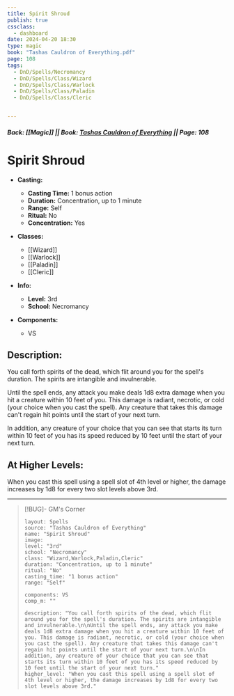 ```yaml
---
title: Spirit Shroud
publish: true
cssclass:
  - dashboard
date: 2024-04-20 18:30
type: magic
book: "Tashas Cauldron of Everything.pdf"
page: 108
tags:
  - DnD/Spells/Necromancy
  - DnD/Spells/Class/Wizard
  - DnD/Spells/Class/Warlock
  - DnD/Spells/Class/Paladin
  - DnD/Spells/Class/Cleric


---
```


##### Back: [[Magic]] || Book: [Tashas Cauldron of Everything](https://drive.google.com/drive/folders/1O5bhpYizcIT5xxAoLOuzCRht_PVS7VSG?usp=sharing) || Page: 108

# Spirit Shroud

- **Casting:**
    - **Casting Time:** 1 bonus action
    - **Duration:** Concentration, up to 1 minute
    - **Range:** Self
    - **Ritual:** No
    - **Concentration:** Yes
- **Classes:**
    - [[Wizard]]
    - [[Warlock]]
    - [[Paladin]]
    - [[Cleric]]

- **Info:**
    - **Level:** 3rd
    - **School:** Necromancy
- **Components:**
    - VS


## Description:
You call forth spirits of the dead, which flit around you for the spell's duration. The spirits are intangible and invulnerable.

Until the spell ends, any attack you make deals 1d8 extra damage when you hit a creature within 10 feet of you. This damage is radiant, necrotic, or cold (your choice when you cast the spell). Any creature that takes this damage can't regain hit points until the start of your next turn.

In addition, any creature of your choice that you can see that starts its turn within 10 feet of you has its speed reduced by 10 feet until the start of your next turn.

## At Higher Levels:
When you cast this spell using a spell slot of 4th level or higher, the damage increases by 1d8 for every two slot levels above 3rd.

---

> [!BUG]- GM's Corner
>
> ```statblock
> layout: Spells
> source: "Tashas Cauldron of Everything"
> name: "Spirit Shroud"
> image: 
> level: "3rd"
> school: "Necromancy"
> class: "Wizard,Warlock,Paladin,Cleric"
> duration: "Concentration, up to 1 minute"
> ritual: "No"
> casting_time: "1 bonus action"
> range: "Self"
>
> components: VS
> comp_m: ""
>
> description: "You call forth spirits of the dead, which flit around you for the spell's duration. The spirits are intangible and invulnerable.\n\nUntil the spell ends, any attack you make deals 1d8 extra damage when you hit a creature within 10 feet of you. This damage is radiant, necrotic, or cold (your choice when you cast the spell). Any creature that takes this damage can't regain hit points until the start of your next turn.\n\nIn addition, any creature of your choice that you can see that starts its turn within 10 feet of you has its speed reduced by 10 feet until the start of your next turn."
> higher_level: "When you cast this spell using a spell slot of 4th level or higher, the damage increases by 1d8 for every two slot levels above 3rd."
> ```
